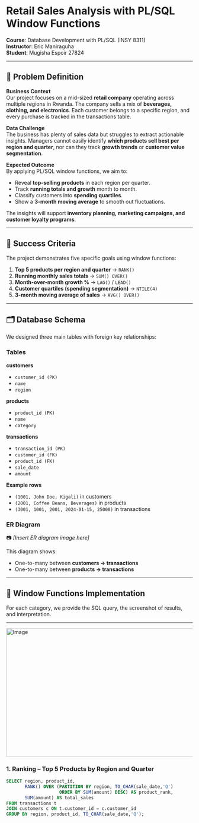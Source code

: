 # Retail Sales Analysis with PL/SQL Window Functions  

**Course**: Database Development with PL/SQL (INSY 8311)  
**Instructor**: Eric Maniraguha  
**Student**: Mugisha Espoir 27824  

---

## 📌 Problem Definition  

**Business Context**  
Our project focuses on a mid-sized **retail company** operating across multiple regions in Rwanda. The company sells a mix of **beverages, clothing, and electronics**. Each customer belongs to a specific region, and every purchase is tracked in the transactions table.  

**Data Challenge**  
The business has plenty of sales data but struggles to extract actionable insights. Managers cannot easily identify **which products sell best per region and quarter**, nor can they track **growth trends** or **customer value segmentation**.  

**Expected Outcome**  
By applying PL/SQL window functions, we aim to:  
- Reveal **top-selling products** in each region per quarter.  
- Track **running totals and growth** month to month.  
- Classify customers into **spending quartiles**.  
- Show a **3-month moving average** to smooth out fluctuations.  

The insights will support **inventory planning, marketing campaigns, and customer loyalty programs**.  

---

## 🎯 Success Criteria  

The project demonstrates five specific goals using window functions:  

1. **Top 5 products per region and quarter** → `RANK()`  
2. **Running monthly sales totals** → `SUM() OVER()`  
3. **Month-over-month growth %** → `LAG()` / `LEAD()`  
4. **Customer quartiles (spending segmentation)** → `NTILE(4)`  
5. **3-month moving average of sales** → `AVG() OVER()`  

---

## 🗂 Database Schema  

We designed three main tables with foreign key relationships:  

### Tables  

**customers**  
- `customer_id (PK)`  
- `name`  
- `region`  

**products**  
- `product_id (PK)`  
- `name`  
- `category`  

**transactions**  
- `transaction_id (PK)`  
- `customer_id (FK)`  
- `product_id (FK)`  
- `sale_date`  
- `amount`  

**Example rows**  
- `(1001, John Doe, Kigali)` in customers  
- `(2001, Coffee Beans, Beverages)` in products  
- `(3001, 1001, 2001, 2024-01-15, 25000)` in transactions  

### ER Diagram  
📷 *[Insert ER diagram image here]*  

This diagram shows:  
- One-to-many between **customers → transactions**  
- One-to-many between **products → transactions**  

---

## 🧮 Window Functions Implementation  

For each category, we provide the SQL query, the screenshot of results, and interpretation.  

---

<img width="959" height="346" alt="Image" src="secreenshot assig/1. Ranking – Top 5 Products by Region and Quarter.png" />

### 1. Ranking – Top 5 Products by Region and Quarter  

```sql
SELECT region, product_id, 
       RANK() OVER (PARTITION BY region, TO_CHAR(sale_date,'Q') 
                    ORDER BY SUM(amount) DESC) AS product_rank,
       SUM(amount) AS total_sales
FROM transactions t
JOIN customers c ON t.customer_id = c.customer_id
GROUP BY region, product_id, TO_CHAR(sale_date,'Q');

